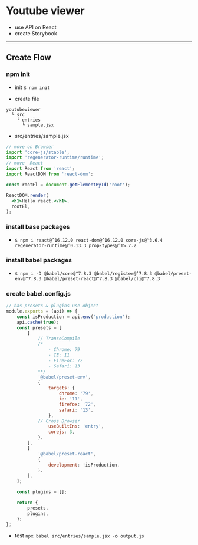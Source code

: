 # Youtube viewer
* use API on React
* create Storybook

---

## Create Flow

### npm init

* init
 `$ npm init`

* create file

```
youtubeviewer
  └ src
    └ entries
      └ sample.jsx
```

* src/entries/sample.jsx

```jsx
// move on Browser
import 'core-js/stable';
import 'regenerator-runtime/runtime';
// move  React
import React from 'react';
import ReactDOM from 'react-dom';

const rootEl = document.getElementById('root');

ReactDOM.render(
  <h1>Hello react.</h1>,
  rootEl,
);
```

###  install base packages

* `$ npm i react@^16.12.0 react-dom@^16.12.0 core-js@^3.6.4 regenerator-runtime@^0.13.3 prop-types@^15.7.2
`

###  install babel packages

* `$ npm i -D @babel/core@^7.8.3 @babel/register@^7.8.3 @babel/preset-env@^7.8.3 @babel/preset-react@^7.8.3 @babel/cli@^7.8.3
`

###  create babel.config.js

```js
// has presets & plugins use object
module.exports = (api) => {
    const isProduction = api.env('production');
    api.cache(true);
    const presets = [
        [
            // TranseCompile
            /*
                - Chrome: 79
                - IE: 11
                - FireFox: 72
                - Safari: 13
            **/
            '@babel/preset-env',
            {
                targets: {
                    chrome: '79',
                    ie: '11',
                    firefox: '72',
                    safari: '13',
                },
            // Cross Browser
                useBuiltIns: 'entry',
                corejs: 3,
            },
        ],
        [
            '@babel/preset-react',
            {
                development: !isProduction,
            },
        ],
    ];

    const plugins = [];

    return {
        presets,
        plugins,
    };
};
```

- test `npx babel src/entries/sample.jsx -o output.js`
